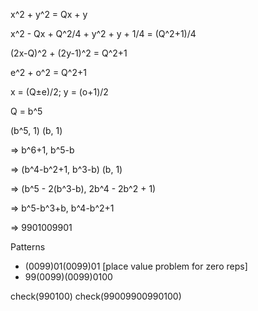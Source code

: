x^2 + y^2 = Qx + y

x^2 - Qx + Q^2/4 + y^2 + y + 1/4 = (Q^2+1)/4

(2x-Q)^2 + (2y-1)^2 = Q^2+1

e^2 + o^2 = Q^2+1

x = (Q±e)/2; y = (o+1)/2

Q = b^5

(b^5, 1) (b, 1)

⇒ b^6+1, b^5-b

⇒ (b^4-b^2+1, b^3-b) (b, 1)

⇒ (b^5 - 2(b^3-b), 2b^4 - 2b^2 + 1)

⇒ b^5-b^3+b, b^4-b^2+1

⇒ 9901009901

Patterns
* (0099)01(0099)01 [place value problem for zero reps]
* 99(0099)(0099)0100

check(990100)
check(99009900990100)
